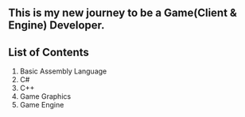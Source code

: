 ## This is my new journey to be a Game(Client & Engine) Developer.

## List of Contents
1. Basic Assembly Language
2. C#
3. C++
4. Game Graphics
5. Game Engine

